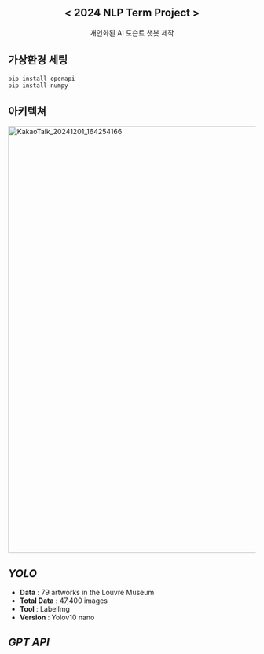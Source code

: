 <div align="center">
<h2>< 2024 NLP Term Project ></h2>
개인화된 AI 도슨트 챗봇 제작
</div>
  
## 가상환경 세팅

```
pip install openapi
pip install numpy
```

## 아키텍쳐
<img width="869" alt="KakaoTalk_20241201_164254166" src="https://github.com/user-attachments/assets/b819afe3-2994-455d-a62d-927a1d543957">


## *YOLO*
+ **Data** : 79 artworks in the Louvre Museum
+ **Total Data** : 47,400 images
+ **Tool** : LabelImg
+ **Version** : Yolov10 nano



## *GPT API*





